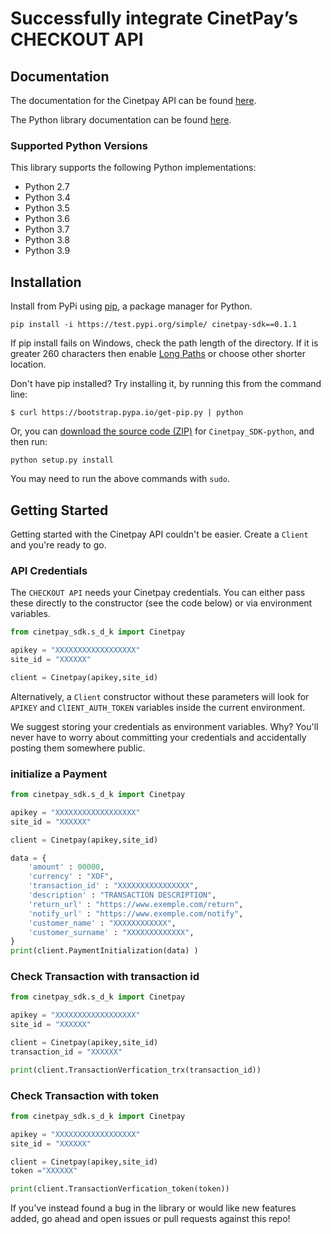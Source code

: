 # Successfully integrate CinetPay’s CHECKOUT API

## Documentation

The documentation for the Cinetpay API can be found [here][apidocs].

The Python library documentation can be found [here][libdocs].


### Supported Python Versions

This library supports the following Python implementations:

* Python 2.7
* Python 3.4
* Python 3.5
* Python 3.6
* Python 3.7
* Python 3.8
* Python 3.9

## Installation

Install from PyPi using [pip](https://pip.pypa.io/en/latest/), a
package manager for Python.

    pip install -i https://test.pypi.org/simple/ cinetpay-sdk==0.1.1

If pip install fails on Windows, check the path length of the directory. If it is greater 260 characters then enable [Long Paths](https://docs.microsoft.com/en-us/windows/win32/fileio/maximum-file-path-limitation) or choose other shorter location.

Don't have pip installed? Try installing it, by running this from the command
line:

    $ curl https://bootstrap.pypa.io/get-pip.py | python

Or, you can [download the source code
(ZIP)](https://github.com/amaniCinetpay/SDK_api_paiement_cinetpay.git "Cinetpay_SDK-python
source code") for `Cinetpay_SDK-python`, and then run:

    python setup.py install

You may need to run the above commands with `sudo`.


## Getting Started

Getting started with the Cinetpay API couldn't be easier. Create a
`Client` and you're ready to go.

### API Credentials

The `CHECKOUT API` needs your Cinetpay credentials. You can either pass these
directly to the constructor (see the code below) or via environment variables.

```python
from cinetpay_sdk.s_d_k import Cinetpay

apikey = "XXXXXXXXXXXXXXXXXX"
site_id = "XXXXXX"

client = Cinetpay(apikey,site_id)
```

Alternatively, a `Client` constructor without these parameters will
look for `APIKEY` and `ClIENT_AUTH_TOKEN` variables inside the
current environment.

We suggest storing your credentials as environment variables. Why? You'll never
have to worry about committing your credentials and accidentally posting them
somewhere public.

### initialize a Payment

```python
from cinetpay_sdk.s_d_k import Cinetpay

apikey = "XXXXXXXXXXXXXXXXXX"
site_id = "XXXXXX"

client = Cinetpay(apikey,site_id)

data = { 
    'amount' : 00000,
    'currency' : "XOF",            
    'transaction_id' : "XXXXXXXXXXXXXXXX",  
    'description' : "TRANSACTION DESCRIPTION",  
    'return_url' : "https://www.exemple.com/return",
    'notify_url' : "https://www.exemple.com/notify", 
    'customer_name' : "XXXXXXXXXXXX",                              
    'customer_surname' : "XXXXXXXXXXXXX",       
}  
print(client.PaymentInitialization(data) )
```

### Check Transaction with transaction id

```python
from cinetpay_sdk.s_d_k import Cinetpay

apikey = "XXXXXXXXXXXXXXXXXX"
site_id = "XXXXXX"

client = Cinetpay(apikey,site_id)
transaction_id = "XXXXXX"

print(client.TransactionVerfication_trx(transaction_id))
```

### Check Transaction with  token

```python
from cinetpay_sdk.s_d_k import Cinetpay

apikey = "XXXXXXXXXXXXXXXXXX"
site_id = "XXXXXX"

client = Cinetpay(apikey,site_id)
token ="XXXXXX"

print(client.TransactionVerfication_token(token))
```

If you've instead found a bug in the library or would like new features added, go ahead and open issues or pull requests against this repo!

[apidocs]: https://cinetpay.com/developer/api/paiement
[libdocs]: https://docs.python.org/3/
